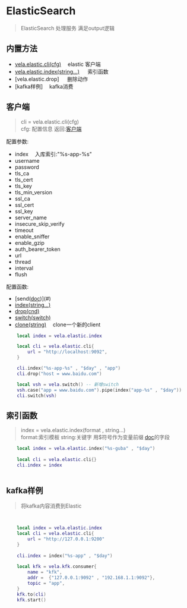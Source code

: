 # ElasticSearch
> ElasticSearch 处理服务 满足output逻辑

## 内置方法
- [vela.elastic.cli(cfg)](#客户端) &emsp;elastic 客户端
- [vela.elastic.index(string...)](#索引函数) &emsp; 索引函数
- [vela.elastic.drop] &emsp; 删除动作 
- [kafka样例] &emsp;kafka消费


## 客户端 
> cli = vela.elastic.cli(cfg) <br />
> cfg: 配置信息 返回:[客户端](#)

配置参数:

- index  &emsp;入库索引:"%s-app-%s"
- username
- password
- tls_ca
- tls_cert
- tls_key
- tls_min_version
- ssl_ca
- ssl_cert
- ssl_key
- server_name
- insecure_skip_verify
- timeout
- enable_sniffer
- enable_gzip
- auth_bearer_token
- url
- thread
- interval
- flush
>

配置函数:
- [send([doc](#doc))](#)
- [index(string...)](#)
- [drop(cnd)](#)
- [switch(switch)](#)
- [clone(string)](#) &emsp;clone一个新的client
>

```lua
    local index = vela.elastic.index

    local cli = vela.elastic.cli{
        url = "http://localhost:9092",
    }

    cli.index("%s-app-%s" , "$day" , "app")
    cli.drop("host = www.baidu.com")

    local vsh = vela.switch() -- 新增switch
    vsh.case("app = www.baidu.com").pipe(index("app-%s" , "$day"))
    cli.switch(vsh)
```

## 索引函数
> index = vela.elastic.index(format , string...) <br />
> format:索引模板 string:关键字 用$符号作为变量前缀 [doc](#doc)的字段 
```lua
    local index = vela.elastic.index("%s-guba" , "$day")
    
    local cli = vela.elastic.cli{}
    cli.index = index
    
```

## kafka样例
> 将kafka内容消费到Elastic

```lua

    
    local index = vela.elastic.index
    local cli = vela.elastic.cli{
        url = "http://127.0.0.1:9200"
    }
    
    cli.index = index("%s-app" , "$day")
    
    local kfk = vela.kfk.consumer{
        name = "kfk",
        addr =  {"127.0.0.1:9092" , "192.168.1.1:9092"},
        topic = "app",
    }
    kfk.to(cli)
    kfk.start()
```

	